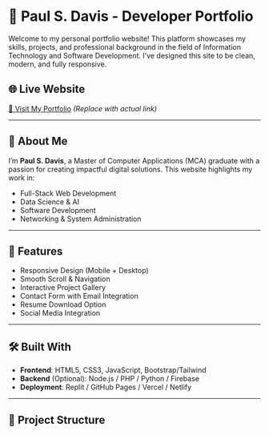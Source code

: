 # 💼 Paul S. Davis - Developer Portfolio

Welcome to my personal portfolio website! This platform showcases my skills, projects, and professional background in the field of Information Technology and Software Development. I’ve designed this site to be clean, modern, and fully responsive.

## 🌐 Live Website
[🔗 Visit My Portfolio](https://your-portfolio-url.com) *(Replace with actual link)*

---

## 📌 About Me

I’m **Paul S. Davis**, a Master of Computer Applications (MCA) graduate with a passion for creating impactful digital solutions. This website highlights my work in:

- Full-Stack Web Development
- Data Science & AI
- Software Development
- Networking & System Administration

---

## 🚀 Features

- Responsive Design (Mobile + Desktop)
- Smooth Scroll & Navigation
- Interactive Project Gallery
- Contact Form with Email Integration
- Resume Download Option
- Social Media Integration

---

## 🛠️ Built With

- **Frontend**: HTML5, CSS3, JavaScript, Bootstrap/Tailwind
- **Backend** (Optional): Node.js / PHP / Python / Firebase
- **Deployment**: Replit / GitHub Pages / Vercel / Netlify

---

## 📁 Project Structure

